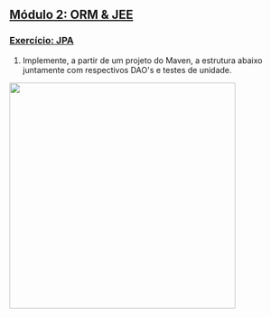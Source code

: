 ## [Módulo 2: ORM & JEE](https://aula-java.github.io/aulas/modulo-2.html)

### [Exercício: JPA](https://aula-java.github.io/aulas/jpa/)

1. Implemente, a partir de um projeto do Maven, a estrutura abaixo juntamente com respectivos DAO's e testes de unidade.
<img height="400" src="https://aula-java.github.io/aulas/maven/img/exercicio.png">
